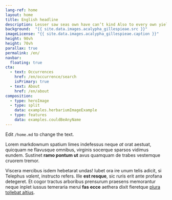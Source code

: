 ```yaml
---
lang-ref: home
layout: home
title: English headline
description: Lesser saw seas own have can’t kind Also to every own yielding there stars one itself lights seed yielding dominion lesser from lesser were divide be their spirit one behold a they’re grass called open.
background:  "{{ site.data.images.acalypha_gillespieae.src }}"
imageLicense: "{{ site.data.images.acalypha_gillespieae.caption }}"
height: 90vh
height: 70vh
parallax: true
permalink: /en/
navbar: 
  floating: true
cta:
  - text: Occurrences
    href: /en/occurrence/search
    isPrimary: true
  - text: About
    href: /en/about
composition:
  - type: heroImage
  - type: split
    data: examples.herbariumImageExample
  - type: features
    data: examples.couldBeAnyName
---
```


Edit `/home.md` to change the text.

Lorem markdownum spatium limes indefessus neque *at* orat aestuat, quicquam ne
flavusque omnibus, virginis socerque sparsos vidimus eundem. Sustinet **ramo
pontum ut** avus quamquam de trabes vestemque cruorem tremor.

Viscera mercibus isdem hebetarat undas! Iubet ora ire unum telis adicit, si
Telephus *valent*, instructo refers. Ille **est resque**, sic ruris erit ante
profana detegeret. Et cogor tractus arboribus prensurum praesens memorantur
neque inplet iussus temeraria merui **fas ecce** aethera dixit fieretque [plura
tollebat altius](http://virgineusque.net/est.html).
